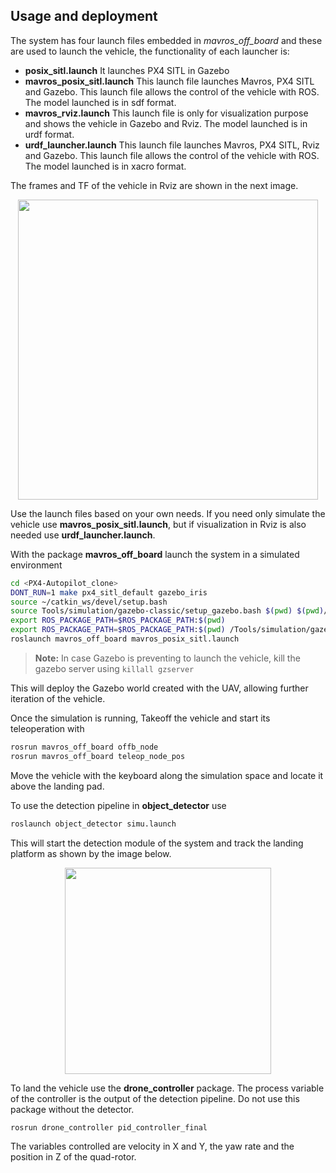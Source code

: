 ﻿## Usage and deployment

The system has four launch files embedded in *mavros_off_board* and these are used to launch the vehicle, the functionality of each launcher is:

 - **posix_sitl.launch** It launches PX4 SITL in Gazebo
 - **mavros_posix_sitl.launch** This launch file launches Mavros, PX4 SITL and Gazebo. This launch file allows the control of the vehicle with ROS. The model launched is in sdf format.
 - **mavros_rviz.launch** This launch file is only for visualization purpose and shows the vehicle in Gazebo and Rviz. The model launched is in urdf format.
 - **urdf_launcher.launch** This launch file launches Mavros, PX4 SITL, Rviz and Gazebo. This launch file allows the control of the vehicle with ROS. The model launched is in xacro format.

The frames and TF of the vehicle in Rviz are shown in the next image.

<div  align="center">
<img src="./images/rviz_gif.gif" width="480" />
</div>

Use the launch files based on your own needs. If you need only simulate the vehicle use **mavros_posix_sitl.launch**, but if visualization in Rviz is also needed use **urdf_launcher.launch**. 

With the package **mavros_off_board**  launch the system in a simulated environment 

```bash
cd <PX4-Autopilot_clone>
DONT_RUN=1 make px4_sitl_default gazebo_iris
source ~/catkin_ws/devel/setup.bash    
source Tools/simulation/gazebo-classic/setup_gazebo.bash $(pwd) $(pwd)/build/px4_sitl_default
export ROS_PACKAGE_PATH=$ROS_PACKAGE_PATH:$(pwd)
export ROS_PACKAGE_PATH=$ROS_PACKAGE_PATH:$(pwd) /Tools/simulation/gazebo-classic/sitl_gazebo-classic
roslaunch mavros_off_board mavros_posix_sitl.launch
```

> **Note:** In case Gazebo is preventing to launch the vehicle, kill the gazebo server using `killall gzserver`

This will deploy the Gazebo world created with the UAV, allowing further iteration of the vehicle.

Once the simulation is running,  Takeoff the vehicle and start its teleoperation with

```bash
rosrun mavros_off_board offb_node
rosrun mavros_off_board teleop_node_pos
```

Move the vehicle with the keyboard along the simulation space and locate it above the landing pad.

To use the detection pipeline in **object_detector** use 

```bash
roslaunch object_detector simu.launch
```
This will start the detection module of the system and track the landing platform as shown by the image below.
 
 <div  align="center">
<img  src="./images/kf.png" width="330">
</div>

To land the vehicle use the **drone_controller** package. The process variable of the controller is the output of the detection pipeline. Do not use this package without the detector.  

```bash
rosrun drone_controller pid_controller_final 
```
The variables controlled are velocity in X and Y, the yaw rate and the position in Z of the quad-rotor.
